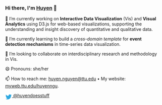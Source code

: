 ### Hi there, I'm [Huyen](https://myweb.ttu.edu/huyenngu/) 👋

<!--
**huyen-nguyen/huyen-nguyen** is a ✨ _special_ ✨ repository because its `README.md` (this file) appears on your GitHub profile. -->



🔭 I’m currently working on **Interactive Data Visualization** (Vis) and **Visual Analytics** using D3.js for web-based visualizations, supporting the understanding and insight discovery of quantitative and qualitative data.

🌱 I’m currently learning to build a *cross-domain template* for **event detection mechanisms** in time-series data visualization.

👯 I’m looking to collaborate on interdisciplinary research and methodology in Vis.

😄 Pronouns: she/her

📫 How to reach me: huyen.nguyen@ttu.edu • My website: [myweb.ttu.edu/huyenngu](https://myweb.ttu.edu/huyenngu/).

<a href="https://twitter.com/huyendoesstuff">
  <img alt="Huyen Nguyen | Twitter" width="22px" src="https://raw.githubusercontent.com/huyen-nguyen/huyen-nguyen/master/assets/twitter2.svg" style="vertical-align: top;max-width:100%;"/> @huyendoesstuff
</a> 
